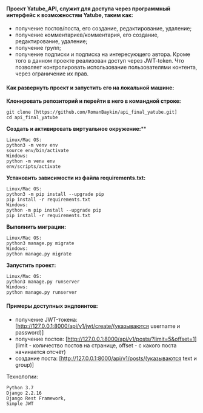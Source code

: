 #### Проект Yatube_API, служит для доступа через программный интерфейс к возможностям Yatube, таким как:
- получение постов/поста, его создание, редактирование, удаление;
- получение комментариев/комментария, его создание, редактирование, удаление;
- получение групп;
- получение подписки и подписка на интересующего автора.
Кроме того в данном проекте реализован доступ через JWT-token. 
Что позволяет контролировать использование пользователями контента, через ограничение их прав.

#### Как развернуть проект и запустить его на локальной машине:

**Клонировать репозиторий и перейти в него в командной строке:**
```
git clone [https://github.com/RomanBaykin/api_final_yatube.git]
cd api_final_yatube
```
**Cоздать и активировать виртуальное окружение:****
```
Linux/Mac OS:
python3 -m venv env
source env/bin/activate
Windows:
python -m venv env
env/scripts/activate
```
**Установить зависимости из файла requirements.txt:**
```
Linux/Mac OS:
python3 -m pip install --upgrade pip
pip install -r requirements.txt
Windows:
python -m pip install --upgrade pip
pip install -r requirements.txt
```
**Выполнить миграции:**
```
Linux/Mac OS:
python3 manage.py migrate
Windows:
python manage.py migrate
```
**Запустить проект:**
```
Linux/Mac OS:
python3 manage.py runserver
Windows:
python manage.py runserver
```
#### Примеры доступных эндпоинтов:
- получение JWT-токена: [http://127.0.0.1:8000/api/v1/jwt/create/(указываются username и password)]
- получение постов: [http://127.0.0.1:8000/api/v1/posts/?limit=5&offset=1] (limit - количество постов на странице, offset - с какого поста начинается отсчёт)
- создание поста: [http://127.0.0.1:8000/api/v1/posts/(указываются text и group)]

Технологии:
```
Python 3.7
Django 2.2.16
Django Rest Framework,
Simple JWT
```
